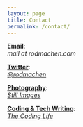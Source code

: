 ```yaml
---
layout: page
title: Contact
permalink: /contact/
---
```

<style>
	.post	p {
		text-align: center;
		font-size: 1.75em;
	}
</style>

**Email**:<br>
*mail at rodmachen.com*

<a href="https://twitter.com/rodmachen" target="blank">**Twitter**</a>:
<br>
<a href="https://twitter.com/rodmachen" target="blank">*@rodmachen*</a>


<a href="http://photo.rodmachen.com">**Photography**</a>:
<br>
<a href="http://photo.rodmachen.com">*Still Images*</a>

<a href="http://code.rodmachen.com">**Coding & Tech Writing**</a>:
<br>
<a href="http://code.rodmachen.com">*The Coding Life*</a>
